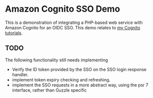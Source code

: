 Amazon Cognito SSO Demo
=======================

This is a demonstration of integrating a PHP-based web service with Amazon Cognito for an OIDC SSO. This demo relates to [my Cognito tutorials](https://blog.programster.org/tag/Cognito).


## TODO
The following functionality still needs implementing

* Verify the ID token provided by the SSO on the SSO login response handler.
* implement token expiry checking and refreshing.
* implement the SSO requests in a more abstract way, using the psr 7 interface, rather than Guzzle specific
